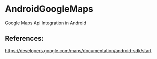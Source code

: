 # AndroidGoogleMaps
Google Maps Api Integration in Android

References:
-----------
https://developers.google.com/maps/documentation/android-sdk/start
